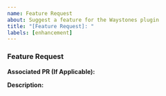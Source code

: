```yaml
---
name: Feature Request
about: Suggest a feature for the Waystones plugin
title: "[Feature Request]: "
labels: [enhancement]
---
```


<!--
Please be sure to check the issue tracker before creating a ticket!
Your feature request may have already been requested by someone else!

Please also check to ensure that your feature is not already present in
the plugin. This is primarily for if you aren't on the latest release.
-->

### Feature Request

<!--
If you've implemented the feature yourself, provide the PR number below.
-->
**Associated PR (If Applicable):** 

<!--
What feature would you like to see brought to the plugin? Describe it here.
-->
**Description:** 